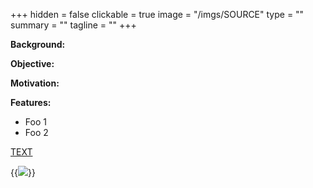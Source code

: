 +++
hidden = false
clickable = true
image = "/imgs/SOURCE"
type = ""
summary = ""
tagline = ""
+++

__Background:__

__Objective:__

__Motivation:__

__Features:__

+ Foo 1
+ Foo 2

[TEXT](HYPERLINK)

{{<img caption="TEXT"
src="/imgs/SOURCE" >}}